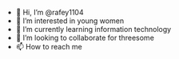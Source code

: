 - 👋 Hi, I’m @rafey1104
- 👀 I’m interested in young women
- 🌱 I’m currently learning information technology
- 💞️ I’m looking to collaborate for threesome
- 📫 How to reach me 

<!---
rafey1104/rafey1104 is a ✨ special ✨ repository because its `README.md` (this file) appears on your GitHub profile.
You can click the Preview link to take a look at your changes.
--->
